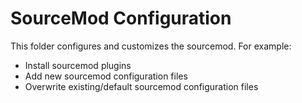 # SourceMod Configuration

This folder configures and customizes the sourcemod. For example:

- Install sourcemod plugins
- Add new sourcemod configuration files
- Overwrite existing/default sourcemod configuration files
